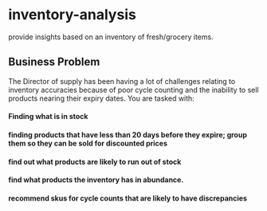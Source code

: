 # inventory-analysis
provide insights based on an inventory of fresh/grocery items. 

## Business Problem
The Director of supply has been having a lot of challenges relating to inventory accuracies because of poor cycle counting and the inability to sell products nearing their expiry dates. You are tasked with:
  #### Finding what is in stock
  #### finding products that have less than 20 days before they expire; group them so they can be sold for discounted prices
  #### find out what products are likely to run out of stock
  #### find what products the inventory has in abundance. 
  #### recommend skus for cycle counts that are likely to have discrepancies
